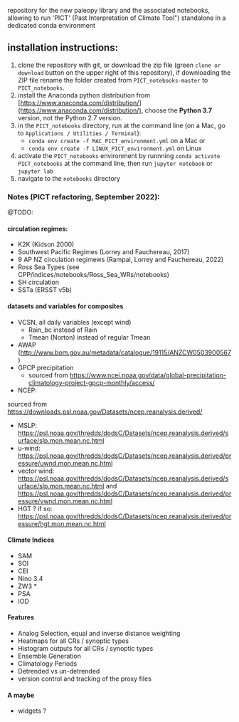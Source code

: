 repository for the new paleopy library and the associated notebooks, allowing to run 'PICT' (Past Interpretation of Climate Tool") standalone in
a dedicated conda environment

## installation instructions:

1) clone the repository with git, or download the zip file (green `clone or download` button on the upper right of this repository), if downloading the ZIP file rename the folder created from `PICT_notebooks-master` to `PICT_notebooks`.
2) install the Anaconda python distribution from [https://www.anaconda.com/distribution/](https://www.anaconda.com/distribution/), choose the **Python 3.7** version, not the Python 2.7 version. 
3) in the `PICT_notebooks` directory, run at the command line (on a Mac, go to `Applications / Utilities / Terminal`):
	+ `conda env create -f MAC_PICT_environment.yml` on a Mac
	or
	+ `conda env create -f LINUX_PICT_environment.yml` on Linux
4) activate the `PICT_notebooks` environment by runnning `conda activate PICT_notebooks` at the command line, then run `jupyter notebook` or `jupyter lab`
5) navigate to the `notebooks` directory

### Notes (PICT refactoring, September 2022):

@TODO: 

#### circulation regimes: 

- K2K (Kidson 2000)
- Southwest Pacific Regimes (Lorrey and Fauchereau, 2017)
- 9 AP NZ circulation regimews (Rampal, Lorrey and Fauchereau, 2022) 
- Ross Sea Types (see CPP/indices/notebooks/Ross_Sea_WRs/notebooks)
- SH circulation 
- SSTa (ERSST v5b)

#### datasets and variables for composites 

- VCSN, all daily variables (except wind)
  - Rain_bc instead of Rain 
  - Tmean (Norton) instead of regular Tmean 
- AWAP (http://www.bom.gov.au/metadata/catalogue/19115/ANZCW0503900567) 
- GPCP precipitation
  - sourced from https://www.ncei.noaa.gov/data/global-precipitation-climatology-project-gpcp-monthly/access/ 
- NCEP:

sourced from https://downloads.psl.noaa.gov/Datasets/ncep.reanalysis.derived/

  - MSLP: https://psl.noaa.gov/thredds/dodsC/Datasets/ncep.reanalysis.derived/surface/slp.mon.mean.nc.html 
  - u-wind: https://psl.noaa.gov/thredds/dodsC/Datasets/ncep.reanalysis.derived/pressure/uwnd.mon.mean.nc.html 
  - vector wind: https://psl.noaa.gov/thredds/dodsC/Datasets/ncep.reanalysis.derived/surface/slp.mon.mean.nc.html and https://psl.noaa.gov/thredds/dodsC/Datasets/ncep.reanalysis.derived/pressure/vwnd.mon.mean.nc.html 
  - HGT ? if so: https://psl.noaa.gov/thredds/dodsC/Datasets/ncep.reanalysis.derived/pressure/hgt.mon.mean.nc.html 

#### Climate Indices

- SAM
- SOI
- CEI 
- Nino 3.4 
- ZW3 * 
- PSA 
- IOD 

#### Features

- Analog Selection, equal and inverse distance weighting
- Heatmaps for all CRs / synoptic types
- Histogram outputs for all CRs / synoptic types
- Ensemble Generation 
- Climatology Periods
- Detrended vs un-detrended
- version control and tracking of the proxy files

#### A maybe 

- widgets ?





